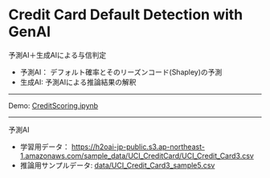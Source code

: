 # Credit Card Default Detection with GenAI

予測AI＋生成AIによる与信判定  
- 予測AI： デフォルト確率とそのリーズンコード(Shapley)の予測
- 生成AI: 予測AIによる推論結果の解釈

***

Demo: [CreditScoring.ipynb](CreditScoring.ipynb)

***

予測AI
- 学習用データ： https://h2oai-jp-public.s3.ap-northeast-1.amazonaws.com/sample_data/UCI_CreditCard/UCI_Credit_Card3.csv
- 推論用サンプルデータ: [data/UCI_Credit_Card3_sample5.csv](data/UCI_Credit_Card3_sample5.csv)

